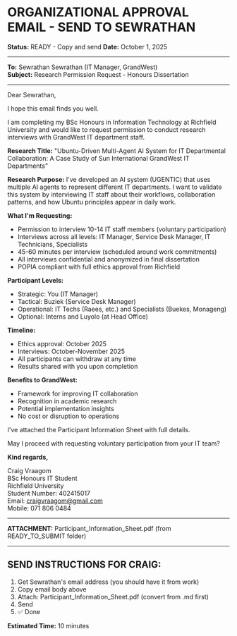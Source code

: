 # ORGANIZATIONAL APPROVAL EMAIL - SEND TO SEWRATHAN
**Status:** READY - Copy and send
**Date:** October 1, 2025

---

**To:** Sewrathan Sewrathan (IT Manager, GrandWest)  
**Subject:** Research Permission Request - Honours Dissertation

---

Dear Sewrathan,

I hope this email finds you well.

I am completing my BSc Honours in Information Technology at Richfield University and would like to request permission to conduct research interviews with GrandWest IT department staff.

**Research Title:**
"Ubuntu-Driven Multi-Agent AI System for IT Departmental Collaboration: A Case Study of Sun International GrandWest IT Departments"

**Research Purpose:**
I've developed an AI system (UGENTIC) that uses multiple AI agents to represent different IT departments. I want to validate this system by interviewing IT staff about their workflows, collaboration patterns, and how Ubuntu principles appear in daily work.

**What I'm Requesting:**
- Permission to interview 10-14 IT staff members (voluntary participation)
- Interviews across all levels: IT Manager, Service Desk Manager, IT Technicians, Specialists
- 45-60 minutes per interview (scheduled around work commitments)
- All interviews confidential and anonymized in final dissertation
- POPIA compliant with full ethics approval from Richfield

**Participant Levels:**
- Strategic: You (IT Manager)
- Tactical: Buziek (Service Desk Manager)
- Operational: IT Techs (Raees, etc.) and Specialists (Buekes, Monageng)
- Optional: Interns and Luyolo (at Head Office)

**Timeline:**
- Ethics approval: October 2025
- Interviews: October-November 2025
- All participants can withdraw at any time
- Results shared with you upon completion

**Benefits to GrandWest:**
- Framework for improving IT collaboration
- Recognition in academic research
- Potential implementation insights
- No cost or disruption to operations

I've attached the Participant Information Sheet with full details.

May I proceed with requesting voluntary participation from your IT team?

**Kind regards,**

Craig Vraagom  
BSc Honours IT Student  
Richfield University  
Student Number: 402415017  
Email: craigvraagom@gmail.com  
Mobile: 071 806 0484

---

**ATTACHMENT:** Participant_Information_Sheet.pdf (from READY_TO_SUBMIT folder)

---

## SEND INSTRUCTIONS FOR CRAIG:

1. Get Sewrathan's email address (you should have it from work)
2. Copy email body above
3. Attach: Participant_Information_Sheet.pdf (convert from .md first)
4. Send
5. ✅ Done

**Estimated Time:** 10 minutes
